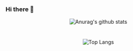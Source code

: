 ### Hi there 👋

<!--
**choiiswin/choiiswin** is a ✨ _special_ ✨ repository because its `README.md` (this file) appears on your GitHub profile.

Here are some ideas to get you started:

- 🔭 I’m currently working on ...
- 🌱 I’m currently learning ...
- 👯 I’m looking to collaborate on ...
- 🤔 I’m looking for help with ...
- 💬 Ask me about ...
- 📫 How to reach me: ...
- 😄 Pronouns: ...
- ⚡ Fun fact: ...
-->
<div align="center">
 
  
 ![Anurag's github stats](https://github-readme-stats.vercel.app/api?username=choiiswin&show_icons=true&theme=dark)
  
  
 #
  
 
 ![Top Langs](https://github-readme-stats.vercel.app/api/top-langs/?username=choiiswin&layout=compact&theme=tokyonight)

<div>

